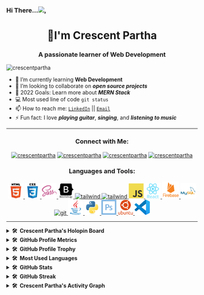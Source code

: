 ### Hi There...<img src="https://media.giphy.com/media/hvRJCLFzcasrR4ia7z/giphy.gif" width="15px">,

<h1 align="center">👋I'm Crescent Partha</h1>
<h3 align="center">A passionate learner of Web Development</h3>

<!-- --------------------------------------------------Profile Views---------------------------------------------------- -->

<!-- <p align="left">
  <a href="https://github.com/crescentpartha/">
    <img src="https://komarev.com/ghpvc/?username=crescentpartha" alt="visitors" />
  </a>
  <a href="https://leetcode.com/crescentpartha/">
    <img src="https://cp-logo.vercel.app/leetcode/crescentpartha" alt="Leet code rating" />
  </a>
  <a href="https://codeforces.com/profile/crescent_partha">
    <img src="https://raw.githubusercontent.com/crescent_partha/cf-stats/main/output/rating.svg" alt="Codeforces rating" />
  </a>
  <a href="https://stackoverflow.com/users/5921662/crescentpartha">
    <img alt="Stack Overflow reputation" src="https://img.shields.io/stackexchange/stackoverflow/r/5921662?color=orange&label=reputation&logo=stackoverflow">
  </a>
  <a href="https://github.com/crescentpartha?tab=followers">
    <img alt="GitHub followers" src="https://img.shields.io/github/followers/crescentpartha?color=green&logo=github">
  </a>
</p> -->

<!-- --------------------------------------------------Profile Views---------------------------------------------------- -->

<p align="left"> <img src="https://komarev.com/ghpvc/?username=crescentpartha&label=Profile%20views&color=0e75b6&style=flat" alt="crescentpartha" /> </p>

<!-- --------------------------------------------------GitHub Profile Trophy---------------------------------------------------- -->

<!-- <p align="left"> <a href="https://github.com/ryo-ma/github-profile-trophy"><img src="https://github-profile-trophy.vercel.app/?username=crescentpartha" alt="crescentpartha" /></a> </p> -->


- 🌱 I’m currently learning **Web Development**
- 👯 I’m looking to collaborate on ___open source projects___
- 🥅 2022 Goals: Learn more about ___MERN Stack___
- 💻 Most used line of code `git status`
- 📫 How to reach me: [`LinkedIn`](https://www.linkedin.com/in/crescent-deb-nath-partha/) || [`Email`](mailto:crescentpartha406@gmail.com)
- ⚡ Fun fact: I love ___playing guitar___, ___singing___, and ___listening to music___

<!-- ---------------------------------------------------Connect with me------------------------------------------------- -->
---
<h3 align="center">Connect with Me:
  <!-- <img width="40px" height="40px" src="./images/Handshake.gif" /> -->
</h3>
<p align="center">
    <a href="https://www.linkedin.com/in/crescent-deb-nath-partha/" target="blank"><img align="center" src="https://raw.githubusercontent.com/rahuldkjain/github-profile-readme-generator/master/src/images/icons/Social/linked-in-alt.svg" alt="crescentpartha" height="30" width="40" /></a>
    <a href="https://www.facebook.com/crescentdebnath.partha.3/" target="blank"><img align="center" src="https://raw.githubusercontent.com/rahuldkjain/github-profile-readme-generator/master/src/images/icons/Social/facebook.svg" alt="crescentpartha" height="30" width="40" /></a>
    <a href="https://www.instagram.com/crescentpartha/" target="blank"><img align="center" src="https://raw.githubusercontent.com/rahuldkjain/github-profile-readme-generator/master/src/images/icons/Social/instagram.svg" alt="crescentpartha" height="30" width="40" /></a>
    <a href="https://twitter.com/crescentpartha/" target="blank"><img align="center" src="https://raw.githubusercontent.com/rahuldkjain/github-profile-readme-generator/master/src/images/icons/Social/twitter.svg" alt="crescentpartha" height="30" width="40" /></a>
</p>

<!-- --------------------------------------------------Languages and Tools---------------------------------------------- -->

<h3 align="center">Languages and Tools:</h3>
<p align="center"> 
    <a href="https://www.w3.org/html/" target="_blank" rel="noreferrer"> <img src="https://raw.githubusercontent.com/devicons/devicon/master/icons/html5/html5-original-wordmark.svg" alt="html5" width="40" height="40"/> </a> 
    <a href="https://www.w3schools.com/css/" target="_blank" rel="noreferrer"> <img src="https://raw.githubusercontent.com/devicons/devicon/master/icons/css3/css3-original-wordmark.svg" alt="css3" width="40" height="40"/> </a>  
    <a href="https://sass-lang.com" target="_blank" rel="noreferrer"> <img src="https://raw.githubusercontent.com/devicons/devicon/master/icons/sass/sass-original.svg" alt="sass" width="40" height="40"/> </a> 
    <a href="https://getbootstrap.com" target="_blank" rel="noreferrer"> <img src="https://raw.githubusercontent.com/devicons/devicon/master/icons/bootstrap/bootstrap-plain-wordmark.svg" alt="bootstrap" width="40" height="40"/> </a>
    <a href="https://tailwindcss.com/" target="_blank" rel="noreferrer"> <img src="https://www.vectorlogo.zone/logos/tailwindcss/tailwindcss-icon.svg" alt="tailwind" width="40" height="40"/> </a> 
    <a href="https://www.figma.com/" target="_blank" rel="noreferrer"> <img src="https://www.vectorlogo.zone/logos/figma/figma-icon.svg" alt="tailwind" width="40" height="40"/> </a> 
    <a href="https://developer.mozilla.org/en-US/docs/Web/JavaScript" target="_blank" rel="noreferrer"> <img src="https://raw.githubusercontent.com/devicons/devicon/master/icons/javascript/javascript-original.svg" alt="javascript" width="40" height="40"/> </a> 
    <a href="https://reactjs.org/" target="_blank" rel="noreferrer"> <img src="https://raw.githubusercontent.com/devicons/devicon/master/icons/react/react-original-wordmark.svg" alt="javascript" width="40" height="40"/> </a> 
    <a href="https://firebase.google.com/" target="_blank" rel="noreferrer"> <img src="https://raw.githubusercontent.com/devicons/devicon/master/icons/firebase/firebase-plain-wordmark.svg" alt="javascript" width="45" height="45"/> </a> 
    <a href="https://www.mysql.com/" target="_blank" rel="noreferrer"> <img src="https://raw.githubusercontent.com/devicons/devicon/master/icons/mysql/mysql-original-wordmark.svg" alt="mysql" width="40" height="40"/> </a> 
    <a href="https://git-scm.com/" target="_blank" rel="noreferrer"> <img src="https://www.vectorlogo.zone/logos/git-scm/git-scm-icon.svg" alt="git" width="40" height="40"/> </a> 
    <a href="https://www.java.com" target="_blank" rel="noreferrer"> <img src="https://raw.githubusercontent.com/devicons/devicon/master/icons/java/java-original.svg" alt="java" width="40" height="40"/> </a> 
    <a href="https://www.python.org" target="_blank" rel="noreferrer"> <img src="https://raw.githubusercontent.com/devicons/devicon/master/icons/python/python-original.svg" alt="python" width="40" height="40"/> </a> 
    <a href="https://www.photoshop.com/en" target="_blank" rel="noreferrer"> <img src="https://raw.githubusercontent.com/devicons/devicon/master/icons/photoshop/photoshop-line.svg" alt="photoshop" width="40" height="40"/> </a> 
    <!-- <a href="https://www.linux.org/" target="_blank" rel="noreferrer"> <img src="https://raw.githubusercontent.com/devicons/devicon/master/icons/linux/linux-original.svg" alt="linux" width="40" height="40"/> </a>  -->
    <a href="https://ubuntu.com/" target="_blank" rel="noreferrer"> <img src="https://raw.githubusercontent.com/devicons/devicon/master/icons/ubuntu/ubuntu-plain-wordmark.svg" alt="linux" width="40" height="40"/> </a> 
    <a href="https://code.visualstudio.com/" target="_blank"><img  alt="Visual Studio Code" width="40" src="https://raw.githubusercontent.com/github/explore/80688e429a7d4ef2fca1e82350fe8e3517d3494d/topics/visual-studio-code/visual-studio-code.png"/></a>
</p>

---

<!-- --------------------------------------------------@crescentpartha's Holopin Board---------------------------------------------------- -->

<details>
  <summary><b>🛠️&nbsp;&nbsp;Crescent Partha's Holopin Board</b></summary>
    <p align="center"> <a href="https://holopin.me/crescentpartha"><img src="https://holopin.me/crescentpartha" alt="@crescentpartha's Holopin board" /></a> </p>
</details>

<!-- --------------------------------------------------GitHub Profile Metrics---------------------------------------------------- -->

<details>
  <summary><b>🛠️&nbsp;&nbsp;GitHub Profile Metrics</b></summary>
    <p align="center"> <a href="https://metrics.lecoq.io/crescentpartha"><img src="https://metrics.lecoq.io/crescentpartha" alt="crescentpartha" /></a> </p>
</details>

<!-- --------------------------------------------------GitHub Profile Trophy---------------------------------------------------- -->

<details>
  <summary><b>🛠️&nbsp;&nbsp;GitHub Profile Trophy</b></summary>
    <p align="center"> <a href="https://github.com/ryo-ma/github-profile-trophy"><img src="https://github-profile-trophy.vercel.app/?username=crescentpartha" alt="crescentpartha" /></a> </p>
</details>

<!-- ------------------------------------------------------Most Used Languages----------------------------------------------------- -->

<details>
  <summary><b>🛠️&nbsp;&nbsp;Most&nbsp;Used&nbsp;Languages</b></summary>
    <p align="center">
      <img src="https://github-readme-stats.vercel.app/api/top-langs?username=crescentpartha&show_icons=true&locale=en&layout=compact&theme=radical" alt="crescentpartha"/>
    </p>
</details>

<!-- ------------------------------------------------------GitHub Stats----------------------------------------------------- -->

<details>
  <summary><b>🛠️&nbsp;&nbsp;GitHub&nbsp;Stats</b></summary>
    <p align="center">
      <img src="https://github-readme-stats.vercel.app/api?username=crescentpartha&show_icons=true&locale=en&theme=radical" alt="crescentpartha"/>
    </p>
</details>

<!-- ------------------------------------------------------GitHub Streak----------------------------------------------------- -->

<details>
  <summary><b>🛠️&nbsp;&nbsp;GitHub&nbsp;Streak</b></summary>
    <p align="center">
      <img src="https://github-readme-streak-stats.herokuapp.com/?user=crescentpartha&theme=radical" alt="crescentpartha"/>
    </p>
</details>

<!-- ------------------------------------------------------Activity Graph----------------------------------------------------- -->

<details>
  <summary><b>🛠️&nbsp;&nbsp;Crescent Partha's&nbsp;Activity&nbsp;Graph</b></summary>

  [![Crescent Partha's github activity graph](https://activity-graph.herokuapp.com/graph?username=crescentpartha&theme=react-dark)](https://github.com/crescentpartha/github-readme-activity-graph)
</details>

<!-- --- -->

<!-- ------------------------------------------------------Competitive Programming Stats---------------------------------------------------- -->

<!-- <details>
  <summary><b>&#128200;&nbsp;&nbsp;Competitive&nbsp;Programming</b></summary>
    <details>
      <summary><b>🛠️&nbsp;&nbsp;LeetCode&nbsp;Stats</b></summary>
        <p align="center">
          <img height="273em" src="https://leetcard.jacoblin.cool/crescentpartha?theme=unicorn&font=Ubuntu&ext=contest" alt="crescentpartha"/>
        </p>
    </details>
    <details>
      <summary><b>🛠️&nbsp;&nbsp;Codeforces&nbsp;Stats</b></summary>
        <p align="center">
          <img height="273em" src="https://codeforces-stats-api.herokuapp.com/stats?username=crescent_partha&theme=2" alt="crescentpartha"/>
        </p>
    </details>
</details> -->

